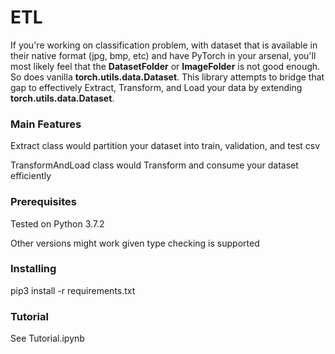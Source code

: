 # ETL

If you're working on classification problem, with dataset that is available in their native format (jpg, bmp, etc) and have PyTorch in your arsenal, you'll most likely feel that the **DatasetFolder** or **ImageFolder** is not good enough. So does vanilla **torch.utils.data.Dataset**. This library attempts to bridge that gap to effectively Extract, Transform, and Load your data by extending **torch.utils.data.Dataset**.  

### Main Features

Extract class would partition your dataset into train, validation, and test csv

TransformAndLoad class would Transform and consume your dataset efficiently

### Prerequisites

Tested on Python 3.7.2

Other versions might work given type checking is supported


### Installing

pip3 install -r requirements.txt


### Tutorial

See Tutorial.ipynb

